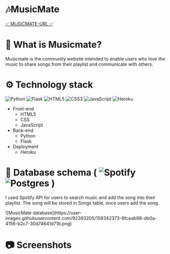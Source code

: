 # 🎶MusicMate
[✅ MUSICMATE-URL ✅](http://musicmate-by-jenna.herokuapp.com/) 



# 🎵 What is Musicmate?
<p> Musicmate is the community website intended to enable users who love the music to share songs from their playlist and communicate with others. </p>


# ⚙️ Technology stack 
![Python](https://img.shields.io/badge/python-3670A0?style=for-the-badge&logo=python&logoColor=ffdd54) 
![Flask](https://img.shields.io/badge/flask-%23000.svg?style=for-the-badge&logo=flask&logoColor=white)
![HTML5](https://img.shields.io/badge/html5-%23E34F26.svg?style=for-the-badge&logo=html5&logoColor=white)
![CSS3](https://img.shields.io/badge/css3-%231572B6.svg?style=for-the-badge&logo=css3&logoColor=white)
![JavaScript](https://img.shields.io/badge/javascript-%23323330.svg?style=for-the-badge&logo=javascript&logoColor=%23F7DF1E)
![Heroku](https://img.shields.io/badge/heroku-%23430098.svg?style=for-the-badge&logo=heroku&logoColor=white)

<ul> 
  <li>Front-end
   <ul>
     <li>HTML5</li>
      <li>CSS</li>
      <li>JavaScript</li>
    </ul>
  </li>  
    <li>Back-end
   <ul>
     <li>Python</li>
     <li>Flask</li>
    </ul>
  </li> 
      <li>Deployment
   <ul>
     <li>Heroku</li>
    </ul>
  </li> 
</ul>  


# 💾 Database schema ( ![Spotify](https://img.shields.io/badge/Spotify-1ED760?style=for-the-badge&logo=spotify&logoColor=white) ![Postgres](https://img.shields.io/badge/postgres-%23316192.svg?style=for-the-badge&logo=postgresql&logoColor=white)  )
<p> I used Spotify API for users to search music and add the song into their playlist. The song will be stored in Songs table, once users add the song. </p>
![MusicMate database](https://user-images.githubusercontent.com/92393205/159342373-8fceab98-db0a-4156-b2c7-30d74641d71b.png)



# 📷 Screenshots
